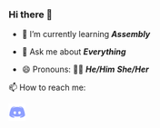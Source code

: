 ### Hi there 👋

<!-- ![Your Repository’s Stats](https://github-readme-stats.vercel.app/api?username=furygaming1120&show_icons=true) -->

<!-- **furygaming1120/furygaming1120** is a ✨ _special_ ✨ repository because its `README.md` (this file) appears on your GitHub profile.

Here are some ideas to get you started: -->

<!-- 🔭 I’m currently working on ... -->
- 🌱 I’m currently learning ***Assembly***
<!-- 👯 I’m looking to collaborate on ... -->
<!-- 🤔 I’m looking for help with ... -->
- 💬 Ask me about ***Everything***
<!-- 📫 How to reach me: ... -->

- 😄 Pronouns: 🏳️‍⚧️ ***He/Him*** ***She/Her***
<!-- ⚡ Fun fact: ... -->

📫 How to reach me: 

[<img alt="" width="30px" src="/discord-logo.png" />](https://discordapp.com/users/823827858907987969)
